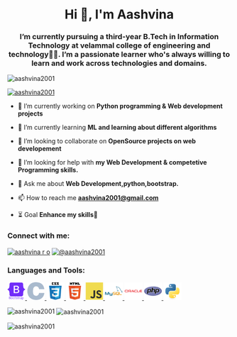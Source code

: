 <h1 align="center">Hi 👋, I'm Aashvina</h1>
<h3 align="center">I’m currently pursuing a third-year B.Tech in Information Technology at velammal college of engineering and technology👩‍🎓. I’m a passionate learner who's always willing to learn and work across technologies and domains.</h3>

<p align="left"> <img src="https://komarev.com/ghpvc/?username=aashvina2001&label=Profile%20views&color=0e75b6&style=flat" alt="aashvina2001" /> </p>

<p align="left"> <a href="https://github.com/ryo-ma/github-profile-trophy"><img src="https://github-profile-trophy.vercel.app/?username=aashvina2001" alt="aashvina2001" /></a> </p>

- 🔭 I’m currently working on **Python programming & Web development projects**

- 🌱 I’m currently learning **ML and learning about different algorithms**

- 👯 I’m looking to collaborate on **OpenSource projects on web developement**

- 🤝 I’m looking for help with **my Web Development & competetive Programming skills.**

- 💬 Ask me about **Web Development,python,bootstrap.**

- 📫 How to reach me **aashvina2001@gmail.com**

- ⏳ Goal **Enhance my skills🎯**

<h3 align="left">Connect with me:</h3>
<p align="left">
<a href="https://linkedin.com/in/aashvina r o" target="blank"><img align="center" src="https://cdn.jsdelivr.net/npm/simple-icons@3.0.1/icons/linkedin.svg" alt="aashvina r o" height="30" width="40" /></a>
<a href="https://www.hackerrank.com/@aashvina2001" target="blank"><img align="center" src="https://cdn.jsdelivr.net/npm/simple-icons@3.0.1/icons/hackerrank.svg" alt="@aashvina2001" height="30" width="40" /></a>
</p>

<h3 align="left">Languages and Tools:</h3>
<p align="left"> <a href="https://getbootstrap.com" target="_blank"> <img src="https://raw.githubusercontent.com/devicons/devicon/master/icons/bootstrap/bootstrap-plain-wordmark.svg" alt="bootstrap" width="40" height="40"/> </a> <a href="https://www.cprogramming.com/" target="_blank"> <img src="https://raw.githubusercontent.com/devicons/devicon/master/icons/c/c-original.svg" alt="c" width="40" height="40"/> </a> <a href="https://www.w3schools.com/css/" target="_blank"> <img src="https://raw.githubusercontent.com/devicons/devicon/master/icons/css3/css3-original-wordmark.svg" alt="css3" width="40" height="40"/> </a> <a href="https://www.w3.org/html/" target="_blank"> <img src="https://raw.githubusercontent.com/devicons/devicon/master/icons/html5/html5-original-wordmark.svg" alt="html5" width="40" height="40"/> </a> <a href="https://developer.mozilla.org/en-US/docs/Web/JavaScript" target="_blank"> <img src="https://raw.githubusercontent.com/devicons/devicon/master/icons/javascript/javascript-original.svg" alt="javascript" width="40" height="40"/> </a> <a href="https://www.mysql.com/" target="_blank"> <img src="https://raw.githubusercontent.com/devicons/devicon/master/icons/mysql/mysql-original-wordmark.svg" alt="mysql" width="40" height="40"/> </a> <a href="https://www.oracle.com/" target="_blank"> <img src="https://raw.githubusercontent.com/devicons/devicon/master/icons/oracle/oracle-original.svg" alt="oracle" width="40" height="40"/> </a> <a href="https://www.php.net" target="_blank"> <img src="https://raw.githubusercontent.com/devicons/devicon/master/icons/php/php-original.svg" alt="php" width="40" height="40"/> </a> <a href="https://www.python.org" target="_blank"> <img src="https://raw.githubusercontent.com/devicons/devicon/master/icons/python/python-original.svg" alt="python" width="40" height="40"/> </a> </p>

<p><img align="left" src="https://github-readme-stats.vercel.app/api/top-langs?username=aashvina2001&show_icons=true&locale=en&layout=compact" alt="aashvina2001" /></p>

<p>&nbsp;<img align="center" src="https://github-readme-stats.vercel.app/api?username=aashvina2001&show_icons=true&locale=en" alt="aashvina2001" /></p>

<p><img align="center" src="https://github-readme-streak-stats.herokuapp.com/?user=aashvina2001&" alt="aashvina2001" /></p>
